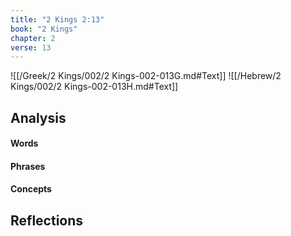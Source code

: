```yaml
---
title: "2 Kings 2:13"
book: "2 Kings"
chapter: 2
verse: 13
---
```

![[/Greek/2 Kings/002/2 Kings-002-013G.md#Text]]
![[/Hebrew/2 Kings/002/2 Kings-002-013H.md#Text]]

## Analysis

#### Words

#### Phrases

#### Concepts

## Reflections
